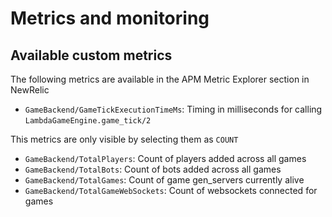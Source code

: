 # Metrics and monitoring

## Available custom metrics

The following metrics are available in the APM Metric Explorer section in NewRelic

- `GameBackend/GameTickExecutionTimeMs`: Timing in milliseconds for calling `LambdaGameEngine.game_tick/2`

This metrics are only visible by selecting them as `COUNT`
- `GameBackend/TotalPlayers`: Count of players added across all games
- `GameBackend/TotalBots`: Count of bots added across all games
- `GameBackend/TotalGames`: Count of game gen_servers currently alive
- `GameBackend/TotalGameWebSockets`: Count of websockets connected for games

